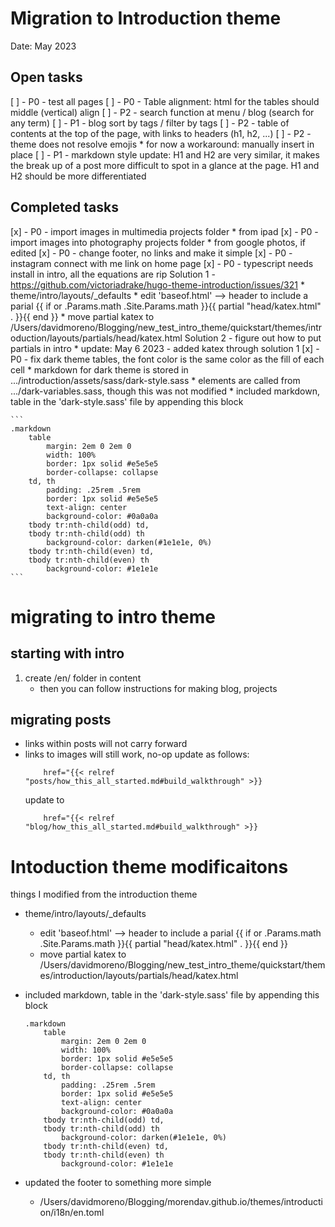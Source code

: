 

# Migration to Introduction theme
Date: May 2023

## Open tasks


[ ] - P0 - test all pages
[ ] - P0 - Table alignment: html for the tables should middle (vertical) align
[ ] - P2 - search function at menu / blog (search for any term)
[ ] - P1 - blog sort by tags / filter by tags
[ ] - P2 - table of contents at the top of the page, with links to headers (h1, h2, ...)
[ ] - P2 - theme does not resolve emojis
    *  for now a workaround:  manually insert in place
[ ] - P1 - markdown style update: H1 and H2 are very similar, it makes the break up of a post more difficult to spot in a glance at the page. H1 and H2 should be more differentiated




## Completed tasks
[x] - P0 - import images in multimedia projects folder
    * from ipad
[x] - P0 - import images into photography projects folder
    * from google photos, if edited
[x] - P0 - change footer, no links and make it simple
[x] - P0 - instagram connect with me link on home page
[x] - P0 - typescript needs install in intro, all the equations are rip
    Solution 1 - https://github.com/victoriadrake/hugo-theme-introduction/issues/321
        * theme/intro/layouts/_defaults
            * edit 'baseof.html' --> header to include a parial
                    {{ if or .Params.math .Site.Params.math }}{{ partial "head/katex.html" . }}{{ end }}
            * move partial katex to 
                    /Users/davidmoreno/Blogging/new_test_intro_theme/quickstart/themes/introduction/layouts/partials/head/katex.html
    Solution 2 - figure out how to put partials in intro
        * update: May 6 2023 - added katex through solution 1
[x] - P0 - fix dark theme tables, the font color is the same color as the fill of each cell
    * markdown for dark theme is stored in .../introduction/assets/sass/dark-style.sass
        * elements are called from .../dark-variables.sass, though this was not modified
    * included markdown, table in the 'dark-style.sass' file by appending this block
    
    ```
    .markdown
        table
            margin: 2em 0 2em 0
            width: 100%
            border: 1px solid #e5e5e5
            border-collapse: collapse
        td, th
            padding: .25rem .5rem
            border: 1px solid #e5e5e5
            text-align: center
            background-color: #0a0a0a
        tbody tr:nth-child(odd) td,
        tbody tr:nth-child(odd) th
            background-color: darken(#1e1e1e, 0%)
        tbody tr:nth-child(even) td,
        tbody tr:nth-child(even) th
            background-color: #1e1e1e
    ```




# migrating to intro theme

## starting with intro
1. create /en/ folder in content
   * then you can follow instructions for making blog, projects



## migrating posts
* links within posts will not carry forward
* links to images will still work, no-op
    update as follows:
    ```
        href="{{< relref "posts/how_this_all_started.md#build_walkthrough" >}}
    ```
    update to 
    ```
        href="{{< relref "blog/how_this_all_started.md#build_walkthrough" >}}
    ```




# Intoduction theme modificaitons

things I modified from the introduction theme 

* theme/intro/layouts/_defaults
    * edit 'baseof.html' --> header to include a parial
            {{ if or .Params.math .Site.Params.math }}{{ partial "head/katex.html" . }}{{ end }}
    * move partial katex to 
            /Users/davidmoreno/Blogging/new_test_intro_theme/quickstart/themes/introduction/layouts/partials/head/katex.html


 * included markdown, table in the 'dark-style.sass' file by appending this block
    ```
    .markdown
        table
            margin: 2em 0 2em 0
            width: 100%
            border: 1px solid #e5e5e5
            border-collapse: collapse
        td, th
            padding: .25rem .5rem
            border: 1px solid #e5e5e5
            text-align: center
            background-color: #0a0a0a
        tbody tr:nth-child(odd) td,
        tbody tr:nth-child(odd) th
            background-color: darken(#1e1e1e, 0%)
        tbody tr:nth-child(even) td,
        tbody tr:nth-child(even) th
            background-color: #1e1e1e
    ```

* updated the footer to something more simple
    * /Users/davidmoreno/Blogging/morendav.github.io/themes/introduction/i18n/en.toml